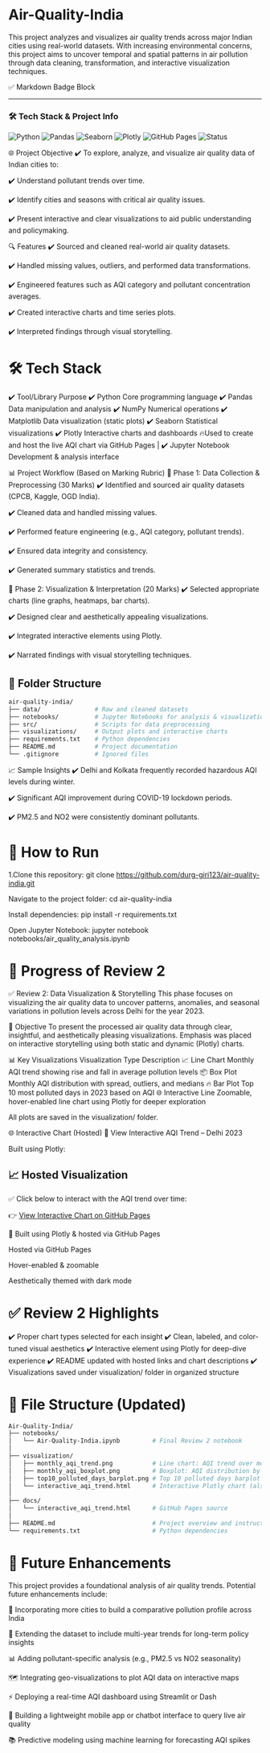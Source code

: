# Air-Quality-India
This project analyzes and visualizes air quality trends across major Indian cities using real-world datasets. With increasing environmental concerns, this project aims to uncover temporal and spatial patterns in air pollution through data cleaning, transformation, and interactive visualization techniques.

✅ Markdown Badge Block

---

### 🛠️ Tech Stack & Project Info

![Python](https://img.shields.io/badge/Python-3.10-blue.svg)
![Pandas](https://img.shields.io/badge/Library-pandas-150458)
![Seaborn](https://img.shields.io/badge/Visualization-seaborn-8A2BE2)
![Plotly](https://img.shields.io/badge/Interactive-Plotly-orange)
![GitHub Pages](https://img.shields.io/badge/Hosted-GitHub%20Pages-green)
![Status](https://img.shields.io/badge/Status-Completed-brightgreen)


🌐 Project Objective
✔️ To explore, analyze, and visualize air quality data of Indian cities to:

✔️ Understand pollutant trends over time.

✔️ Identify cities and seasons with critical air quality issues.

✔️ Present interactive and clear visualizations to aid public understanding and policymaking.



🔍 Features
✔️ Sourced and cleaned real-world air quality datasets.

✔️ Handled missing values, outliers, and performed data transformations.

✔️ Engineered features such as AQI category and pollutant concentration averages.

✔️ Created interactive charts and time series plots.

✔️ Interpreted findings through visual storytelling.



# 🛠️ Tech Stack
✔️ Tool/Library	Purpose
✔️ Python	Core programming language
✔️ Pandas	Data manipulation and analysis
✔️ NumPy	Numerical operations
✔️ Matplotlib	Data visualization (static plots)
✔️ Seaborn	Statistical visualizations
✔️ Plotly	Interactive charts and dashboards 🔥Used to create and host the live AQI chart via GitHub Pages |
✔️ Jupyter Notebook	Development & analysis interface



📊 Project Workflow (Based on Marking Rubric)
🔹 Phase 1: Data Collection & Preprocessing (30 Marks)
✔️ Identified and sourced air quality datasets (CPCB, Kaggle, OGD India).

✔️ Cleaned data and handled missing values.

✔️ Performed feature engineering (e.g., AQI category, pollutant trends).

✔️ Ensured data integrity and consistency.

✔️ Generated summary statistics and trends.


🔹 Phase 2: Visualization & Interpretation (20 Marks)
✔️ Selected appropriate charts (line graphs, heatmaps, bar charts).

✔️ Designed clear and aesthetically appealing visualizations.

✔️ Integrated interactive elements using Plotly.

✔️ Narrated findings with visual storytelling techniques.



## 📁 Folder Structure

```bash
air-quality-india/
├── data/               # Raw and cleaned datasets
├── notebooks/          # Jupyter Notebooks for analysis & visualization
├── src/                # Scripts for data preprocessing
├── visualizations/     # Output plots and interactive charts
├── requirements.txt    # Python dependencies
├── README.md           # Project documentation
└── .gitignore          # Ignored files
```

📈 Sample Insights
✔️ Delhi and Kolkata frequently recorded hazardous AQI levels during winter.

✔️ Significant AQI improvement during COVID-19 lockdown periods.

✔️ PM2.5 and NO2 were consistently dominant pollutants.



# 🚀 How to Run
1.Clone this repository:
git clone https://github.com/durg-giri123/air-quality-india.git

Navigate to the project folder:
cd air-quality-india

Install dependencies:
pip install -r requirements.txt

Open Jupyter Notebook:
jupyter notebook notebooks/air_quality_analysis.ipynb








# 🚀 Progress of Review 2

✅ Review 2: Data Visualization & Storytelling
This phase focuses on visualizing the air quality data to uncover patterns, anomalies, and seasonal variations in pollution levels across Delhi for the year 2023.


📌 Objective
To present the processed air quality data through clear, insightful, and aesthetically pleasing visualizations. Emphasis was placed on interactive storytelling using both static and dynamic (Plotly) charts.

📊 Key Visualizations
Visualization Type	Description
📈 Line Chart	Monthly AQI trend showing rise and fall in average pollution levels
📦 Box Plot	Monthly AQI distribution with spread, outliers, and medians
🔥 Bar Plot	Top 10 most polluted days in 2023 based on AQI
🌐 Interactive Line	Zoomable, hover-enabled line chart using Plotly for deeper exploration

All plots are saved in the visualization/ folder.

🌐 Interactive Chart (Hosted)
🔗 View Interactive AQI Trend – Delhi 2023

Built using Plotly: 
## 📈 Hosted Visualization

✅ Click below to interact with the AQI trend over time:

👉 [View Interactive Chart on GitHub Pages](https://durg-giri123.github.io/Air-Quality-India/interactive_aqi_trend.html)

📌 Built using Plotly & hosted via GitHub Pages


Hosted via GitHub Pages

Hover-enabled & zoomable

Aesthetically themed with dark mode


# ✅ Review 2 Highlights
✔️ Proper chart types selected for each insight
✔️ Clean, labeled, and color-tuned visual aesthetics
✔️ Interactive element using Plotly for deep-dive experience
✔️ README updated with hosted links and chart descriptions
✔️ Visualizations saved under visualization/ folder in organized structure

# 📁 File Structure (Updated)

```bash
Air-Quality-India/
├── notebooks/
│   └── Air-Quality-India.ipynb         # Final Review 2 notebook
│
├── visualization/
│   ├── monthly_aqi_trend.png           # Line chart: AQI trend over months
│   ├── monthly_aqi_boxplot.png         # Boxplot: AQI distribution by month
│   ├── top10_polluted_days_barplot.png # Top 10 polluted days barplot
│   └── interactive_aqi_trend.html      # Interactive Plotly chart (also hosted)
│
├── docs/
│   └── interactive_aqi_trend.html      # GitHub Pages source
│
├── README.md                           # Project overview and instructions
└── requirements.txt                    # Python dependencies
```


# 🔭 Future Enhancements
This project provides a foundational analysis of air quality trends. Potential future enhancements include:

📍 Incorporating more cities to build a comparative pollution profile across India

📅 Extending the dataset to include multi-year trends for long-term policy insights

📊 Adding pollutant-specific analysis (e.g., PM2.5 vs NO2 seasonality)

🗺️ Integrating geo-visualizations to plot AQI data on interactive maps

⚡ Deploying a real-time AQI dashboard using Streamlit or Dash

📲 Building a lightweight mobile app or chatbot interface to query live air quality

📚 Predictive modeling using machine learning for forecasting AQI spikes
